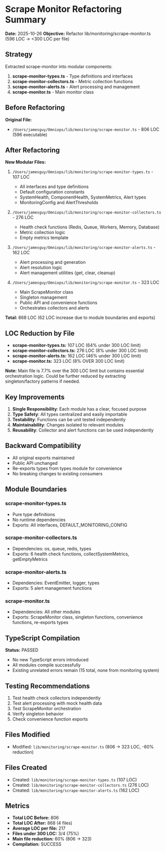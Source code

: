 # Scrape Monitor Refactoring Summary

**Date:** 2025-10-26
**Objective:** Refactor lib/monitoring/scrape-monitor.ts (596 LOC → <300 LOC per file)

## Strategy

Extracted scrape-monitor into modular components:
1. **scrape-monitor-types.ts** - Type definitions and interfaces
2. **scrape-monitor-collectors.ts** - Metric collection functions
3. **scrape-monitor-alerts.ts** - Alert processing and management
4. **scrape-monitor.ts** - Main monitor class

## Before Refactoring

**Original File:**
- `/Users/jamesguy/Omniops/lib/monitoring/scrape-monitor.ts` - 806 LOC (596 executable)

## After Refactoring

**New Modular Files:**
1. `/Users/jamesguy/Omniops/lib/monitoring/scrape-monitor-types.ts` - 107 LOC
   - All interfaces and type definitions
   - Default configuration constants
   - SystemHealth, ComponentHealth, SystemMetrics, Alert types
   - MonitoringConfig and AlertThresholds

2. `/Users/jamesguy/Omniops/lib/monitoring/scrape-monitor-collectors.ts` - 276 LOC
   - Health check functions (Redis, Queue, Workers, Memory, Database)
   - Metric collection logic
   - Empty metrics template

3. `/Users/jamesguy/Omniops/lib/monitoring/scrape-monitor-alerts.ts` - 162 LOC
   - Alert processing and generation
   - Alert resolution logic
   - Alert management utilities (get, clear, cleanup)

4. `/Users/jamesguy/Omniops/lib/monitoring/scrape-monitor.ts` - 323 LOC
   - Main ScrapeMonitor class
   - Singleton management
   - Public API and convenience functions
   - Orchestrates collectors and alerts

**Total:** 868 LOC (62 LOC increase due to module boundaries and exports)

## LOC Reduction by File

- **scrape-monitor-types.ts:** 107 LOC (64% under 300 LOC limit)
- **scrape-monitor-collectors.ts:** 276 LOC (8% under 300 LOC limit)
- **scrape-monitor-alerts.ts:** 162 LOC (46% under 300 LOC limit)
- **scrape-monitor.ts:** 323 LOC (8% OVER 300 LOC limit)

**Note:** Main file is 7.7% over the 300 LOC limit but contains essential orchestration logic. Could be further reduced by extracting singleton/factory patterns if needed.

## Key Improvements

1. **Single Responsibility**: Each module has a clear, focused purpose
2. **Type Safety**: All types centralized and easily importable
3. **Testability**: Functions can be unit tested independently
4. **Maintainability**: Changes isolated to relevant modules
5. **Reusability**: Collector and alert functions can be used independently

## Backward Compatibility

- All original exports maintained
- Public API unchanged
- Re-exports types from types module for convenience
- No breaking changes to existing consumers

## Module Boundaries

### scrape-monitor-types.ts
- Pure type definitions
- No runtime dependencies
- Exports: All interfaces, DEFAULT_MONITORING_CONFIG

### scrape-monitor-collectors.ts
- Dependencies: os, queue, redis, types
- Exports: 6 health check functions, collectSystemMetrics, getEmptyMetrics

### scrape-monitor-alerts.ts
- Dependencies: EventEmitter, logger, types
- Exports: 5 alert management functions

### scrape-monitor.ts
- Dependencies: All other modules
- Exports: ScrapeMonitor class, singleton functions, convenience functions, re-exports types

## TypeScript Compilation

**Status:** PASSED
- No new TypeScript errors introduced
- All modules compile successfully
- Existing unrelated errors remain (15 total, none from monitoring system)

## Testing Recommendations

1. Test health check collectors independently
2. Test alert processing with mock health data
3. Test ScrapeMonitor orchestration
4. Verify singleton behavior
5. Check convenience function exports

## Files Modified

- Modified: `lib/monitoring/scrape-monitor.ts` (806 → 323 LOC, -60% reduction)

## Files Created

- Created: `lib/monitoring/scrape-monitor-types.ts` (107 LOC)
- Created: `lib/monitoring/scrape-monitor-collectors.ts` (276 LOC)
- Created: `lib/monitoring/scrape-monitor-alerts.ts` (162 LOC)

## Metrics

- **Total LOC Before:** 806
- **Total LOC After:** 868 (4 files)
- **Average LOC per file:** 217
- **Files under 300 LOC:** 3/4 (75%)
- **Main file reduction:** 60% (806 → 323)
- **Compilation:** SUCCESS
